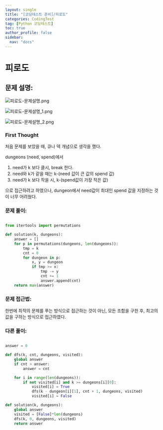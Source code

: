 ```yaml
---
layout: single
title: "[코딩테스트 준비]/피로도"
categories: CodingTest
tag: [Python 코딩테스트]
toc: true
author_profile: false
sidebar:
  nav: "docs"
---
```


# 피로도

## 문제 설명:

![피로도-문제설명.png]({{site.url}}/images/2023-08-06-codingTest-피로도/문제설명.png)

![피로도-문제설명_1.png]({{site.url}}/images/2023-08-06-codingTest-피로도/문제설명_1.png)

![피로도-문제설명_2.png]({{site.url}}/images/2023-08-06-codingTest-피로도/문제설명_2.png)

### First Thought

처음 문제를 보았을 때, 큐나 덱 개념으로 생각을 했다.

dungeons (need, spend)에서

1. need가 k 보다 클시, break 한다.
2. need와 k가 같을 때는 k-(need 값이 큰 값의 spend 값)
3. need가 k 보다 작을 시, k-(spend값이 가장 작은 값)

으로 접근하려고 하였으나, dungeon에서 need값이 최대인 spend 값을 지정하는 것이 너무 어려웠다.

### 문제 풀이:

```python

from itertools import permutations

def solution(k, dungeons):
    answer = []
    for p in permutations(dungeons, len(dungeons)):
        tmp = k
        cnt = 0
        for dungeon in p:
            x, y = dungeon
            if tmp >= x:
                tmp -= y
                cnt += 1
                answer.append(cnt)
    return max(answer)

```

### 문제 접근법:

한번에 최적의 문제를 푸는 방식으로 접근하는 것이 아닌, 모든 조합을 구한 후, 최고의 값을 구하는 방식으로 접근하였다.

### 다른 풀이:

```python

answer = 0

def dfs(k, cnt, dungeons, visited):
    global answer
    if cnt > answer:
        answer = cnt

    for i in range(len(dungeons)):
        if not visited[i] and k >= dungeons[i][0]:
            visited[i] = True
            dfs(k - dungeon[i][1], cnt + 1, dungeons, visited)
            visited[i] = False

def solution(k, dungeons):
    global answer
    visited = [False]*len(dungeons)
    dfs(k, 0, dungeons, visited)
    return answer
```
